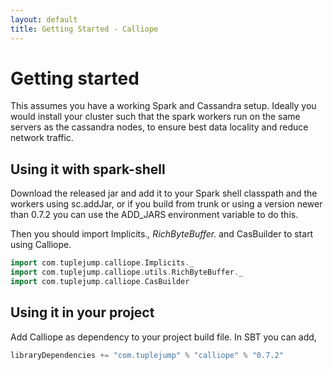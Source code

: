 ```yaml
---
layout: default
title: Getting Started - Calliope
---
```


# Getting started

This assumes you have a working Spark and Cassandra setup. Ideally you would install your cluster such that the spark workers run on the same servers as the cassandra nodes, to ensure best data locality and reduce network traffic.

## Using it with spark-shell

Download the released jar and add it to your Spark shell classpath and the workers using sc.addJar, or if you build from trunk or using a version newer than 0.7.2 you can use the ADD_JARS environment variable to do this.

Then you should import Implicits._, RichByteBuffer._ and CasBuilder to start using Calliope.

```scala
import com.tuplejump.calliope.Implicits._
import com.tuplejump.calliope.utils.RichByteBuffer._
import com.tuplejump.calliope.CasBuilder
```

## Using it in your project

Add Calliope as dependency to your project build file. In SBT you can add,

```scala
libraryDependencies += "com.tuplejump" % "calliope" % "0.7.2"
```
